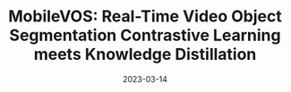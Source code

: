 ---
title: "MobileVOS: Real-Time Video Object Segmentation Contrastive Learning meets Knowledge Distillation"
collection: publications
permalink: /publication/2023-03-14-mobilevos
excerpt: '– Introduced a novel method for semi-supervised video object segmentation on mobile devices, using a
unification of representation distillation and contrastive learning.
– Achieved competitive performance despite running up to ×5 faster, and with ×32 fewer parameters.
– This work has been accepted for presentation at CVPR 2023.'
date: 2023-03-14
venue: 'CVPR'
paperurl: 'https://arxiv.org/abs/2303.07815'
citation: 'Miles, R., & Kerim Yucel, M., & Manganelli, B., Saa-Garriga, A. (2021). Information Theoretic Representation Distillation.'
figure: '/images/mobilevos.pdf'
---